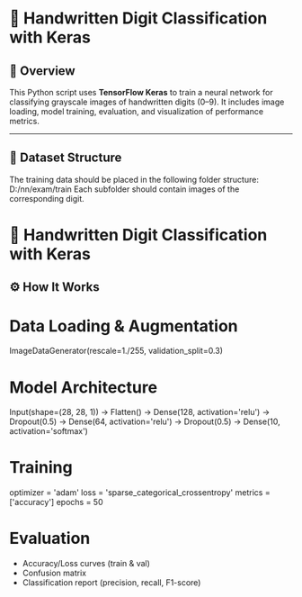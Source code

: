 # 🧠 Handwritten Digit Classification with Keras

## 🚀 Overview

This Python script uses **TensorFlow Keras** to train a neural network for classifying grayscale images of handwritten digits (0–9). It includes image loading, model training, evaluation, and visualization of performance metrics.

---

## 📂 Dataset Structure

The training data should be placed in the following folder structure:
D:/nn/exam/train
Each subfolder should contain images of the corresponding digit.

# 🧠 Handwritten Digit Classification with Keras

## ⚙️ How It Works

# Data Loading & Augmentation
ImageDataGenerator(rescale=1./255, validation_split=0.3)

# Model Architecture
Input(shape=(28, 28, 1))
→ Flatten()
→ Dense(128, activation='relu')
→ Dropout(0.5)
→ Dense(64, activation='relu')
→ Dropout(0.5)
→ Dense(10, activation='softmax')

# Training
optimizer = 'adam'
loss = 'sparse_categorical_crossentropy'
metrics = ['accuracy']
epochs = 50

# Evaluation
- Accuracy/Loss curves (train & val)
- Confusion matrix
- Classification report (precision, recall, F1-score)
